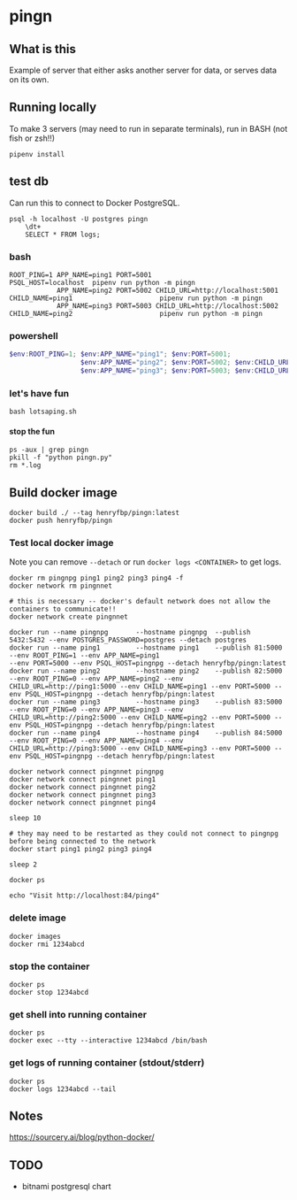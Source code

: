 # pingn

## What is this

Example of server that either asks another server for data, or serves data on its own.

## Running locally

To make 3 servers (may need to run in separate terminals), run in BASH (not fish or zsh!!)

    pipenv install

## test db

Can run this to connect to Docker PostgreSQL.

    psql -h localhost -U postgres pingn 
        \dt+
        SELECT * FROM logs;

### bash

```shell
ROOT_PING=1 APP_NAME=ping1 PORT=5001                                                  PSQL_HOST=localhost  pipenv run python -m pingn
            APP_NAME=ping2 PORT=5002 CHILD_URL=http://localhost:5001 CHILD_NAME=ping1                      pipenv run python -m pingn
            APP_NAME=ping3 PORT=5003 CHILD_URL=http://localhost:5002 CHILD_NAME=ping2                      pipenv run python -m pingn
```

### powershell

```powershell
$env:ROOT_PING=1; $env:APP_NAME="ping1"; $env:PORT=5001;                                                                  pipenv run python -m pingn
                  $env:APP_NAME="ping2"; $env:PORT=5002; $env:CHILD_URL="http://localhost:5001"; $env:CHILD_NAME="ping1"; pipenv run python -m pingn
                  $env:APP_NAME="ping3"; $env:PORT=5003; $env:CHILD_URL="http://localhost:5002"; $env:CHILD_NAME="ping2"; pipenv run python -m pingn
```

### let's have fun

    bash lotsaping.sh

#### stop the fun

    ps -aux | grep pingn
    pkill -f "python pingn.py"
    rm *.log

## Build docker image

    docker build ./ --tag henryfbp/pingn:latest
    docker push henryfbp/pingn

### Test local docker image

Note you can remove `--detach` or run `docker logs <CONTAINER>` to get logs.

```shell
docker rm pingnpg ping1 ping2 ping3 ping4 -f
docker network rm pingnnet

# this is necessary -- docker's default network does not allow the containers to communicate!!
docker network create pingnnet

docker run --name pingnpg       --hostname pingnpg  --publish 5432:5432 --env POSTGRES_PASSWORD=postgres --detach postgres 
docker run --name ping1         --hostname ping1    --publish 81:5000   --env ROOT_PING=1 --env APP_NAME=ping1                                                          --env PORT=5000 --env PSQL_HOST=pingnpg --detach henryfbp/pingn:latest
docker run --name ping2         --hostname ping2    --publish 82:5000   --env ROOT_PING=0 --env APP_NAME=ping2 --env CHILD_URL=http://ping1:5000 --env CHILD_NAME=ping1 --env PORT=5000 --env PSQL_HOST=pingnpg --detach henryfbp/pingn:latest
docker run --name ping3         --hostname ping3    --publish 83:5000   --env ROOT_PING=0 --env APP_NAME=ping3 --env CHILD_URL=http://ping2:5000 --env CHILD_NAME=ping2 --env PORT=5000 --env PSQL_HOST=pingnpg --detach henryfbp/pingn:latest
docker run --name ping4         --hostname ping4    --publish 84:5000   --env ROOT_PING=0 --env APP_NAME=ping4 --env CHILD_URL=http://ping3:5000 --env CHILD_NAME=ping3 --env PORT=5000 --env PSQL_HOST=pingnpg --detach henryfbp/pingn:latest

docker network connect pingnnet pingnpg
docker network connect pingnnet ping1
docker network connect pingnnet ping2
docker network connect pingnnet ping3
docker network connect pingnnet ping4

sleep 10

# they may need to be restarted as they could not connect to pingnpg before being connected to the network
docker start ping1 ping2 ping3 ping4

sleep 2

docker ps

echo "Visit http://localhost:84/ping4"
```

### delete image

    docker images
    docker rmi 1234abcd

### stop the container

    docker ps
    docker stop 1234abcd

### get shell into running container

    docker ps
    docker exec --tty --interactive 1234abcd /bin/bash

### get logs of running container (stdout/stderr)

    docker ps
    docker logs 1234abcd --tail

## Notes

https://sourcery.ai/blog/python-docker/

## TODO

- bitnami postgresql chart

